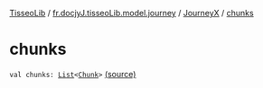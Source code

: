 [TisseoLib](../../index.md) / [fr.docjyJ.tisseoLib.model.journey](../index.md) / [JourneyX](index.md) / [chunks](./chunks.md)

# chunks

`val chunks: `[`List`](https://kotlinlang.org/api/latest/jvm/stdlib/kotlin.collections/-list/index.html)`<`[`Chunk`](../-chunk/index.md)`>` [(source)](https://github.com/docjyJ/TisseoLib/tree/master/src/main/kotlin/fr/docjyJ/tisseoLib/model/journey/JourneyX.kt#L12)